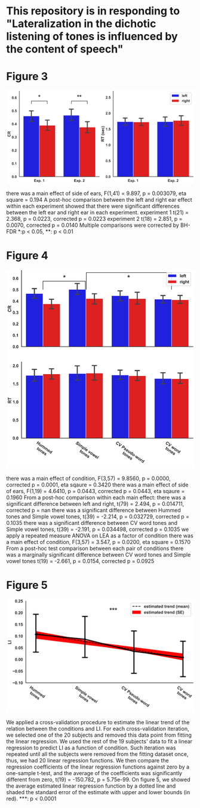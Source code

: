 # This repository is in responding to "Lateralization in the dichotic listening of tones is influenced by the content of speech"

# Figure 3
![fig3](https://github.com/nmningmei/dichotic-listening-of-tones-is-influenced-by-the-content-of-speech/blob/master/figures/figure%203.jpeg)

there was a main effect of side of ears, F(1,41) = 9.897, p = 0.003079, eta square = 0.194
A post-hoc comparison between the left and right ear effect within each experiment showed that there were significant differences between the left ear and right ear in each experiment.
experiment 1 t(21) = 2.368, p = 0.0223, corrected p = 0.0223
experiment 2 t(18) = 2.851, p = 0.0070, corrected p = 0.0140
Multiple comparisons were corrected by BH-FDR
*:p < 0.05, **: p < 0.01

# Figure 4
![fig4](https://github.com/nmningmei/dichotic-listening-of-tones-is-influenced-by-the-content-of-speech/blob/master/figures/figure%204.jpeg)


there was a main effect of condition, F(3,57) = 9.8560, p = 0.0000, corrected p = 0.0001, eta sqaure = 0.3420
there was a main effect of side of ears, F(1,19) = 4.6410, p = 0.0443, corrected p = 0.0443, eta sqaure = 0.1960
From a post-hoc comparison within each main effect:
there was a significant difference between left and right, t(79) = 2.494, p = 0.014711, corrected p = nan
there was a significant difference between Hummed
tones and Simple vowel
tones, t(39) = -2.214, p = 0.032729, corrected p = 0.1035
there was a significant difference between CV word
tones and Simple vowel
tones, t(39) = -2.191, p = 0.034498, corrected p = 0.1035
we apply a repeated measure ANOVA on LEA as a factor of condition
there was a main effect of condition, F(3,57) = 3.547, p = 0.0200, eta square = 0.1570
From a post-hoc test comparison between each pair of conditions
there was a marginally significant difference between CV word
tones and Simple vowel
tones
t(19) = -2.661, p = 0.0154, corrected p = 0.0925

# Figure 5
![fig5](https://github.com/nmningmei/dichotic-listening-of-tones-is-influenced-by-the-content-of-speech/blob/master/figures/figure%205.jpeg)


We applied a cross-validation procedure to estimate the linear trend of the relation between the conditions and LI. 
For each cross-validation iteration, we selected one of the 20 subjects and removed this data point from fitting the linear regression. 
We used the rest of the 19 subjects' data to fit a linear regression to predict LI as a function of condition. 
Such iteration was repeated until all the subjects were removed from the fitting dataset once, thus, we had 20 linear regression functions. 
We then compare the regression coefficients of the linear regression functions against zero by a one-sample t-test, 
and the average of the coefficients was significantly different from zero, t(19) = -150.782, p = 5.75e-99. 
On figure 5, we showed the average estimated linear regression function by a dotted line and shaded the standard error of the estimate with upper and lower bounds (in red). ***: p < 0.0001 

